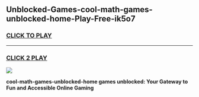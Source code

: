 
## Unblocked-Games-cool-math-games-unblocked-home-Play-Free-ik5o7
<h3>
<a href="https://premium76.site?title=cool-math-games-unblocked-home&ref=21A">CLICK TO PLAY</a></h3>
<hr>

<h3>
<a href="https://premium76.site?title=cool-math-games-unblocked-home&ref=21A">CLICK 2 PLAY</a>
  
</h3>

<a href="https://premium76.site?title=cool-math-games-unblocked-home&ref=21A"><img src="https://clearcache.store/games.png"></a>


**cool-math-games-unblocked-home games unblocked: Your Gateway to Fun and Accessible Online Gaming**
